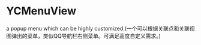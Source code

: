 # YCMenuView
a popup menu which can be highly customized.(一个可以根据关联点和关联视图弹出的菜单，类似QQ导航栏右侧菜单。可满足高度自定义需求。)
